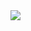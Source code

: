 <img src="https://photos.google.com/share/AF1QipNpJczKdd5TPYQtwyJ84e1DOwLS1HMZ2vgjLPB6djZyZcDKbmyDEoSnY9H5FOIzfw/photo/AF1QipPXTqDfido6lX_piaD42DqwmXacgZIh-6TKvLQu?key=eVk4bklnd1NfTGZHRThLU2QxSUZfeDRzODVSa2x3"/>
